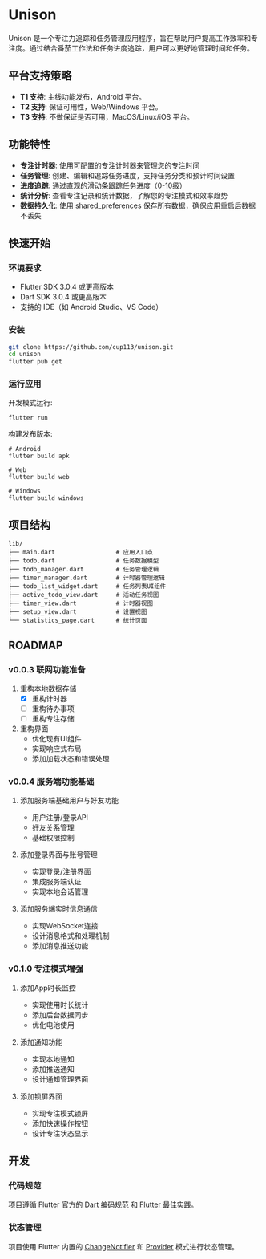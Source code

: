 # Unison

Unison 是一个专注力追踪和任务管理应用程序，旨在帮助用户提高工作效率和专注度。通过结合番茄工作法和任务进度追踪，用户可以更好地管理时间和任务。

## 平台支持策略

- **T1 支持**: 主线功能发布，Android 平台。
- **T2 支持**: 保证可用性，Web/Windows 平台。
- **T3 支持**: 不做保证是否可用，MacOS/Linux/iOS 平台。

## 功能特性

- **专注计时器**: 使用可配置的专注计时器来管理您的专注时间
- **任务管理**: 创建、编辑和追踪任务进度，支持任务分类和预计时间设置
- **进度追踪**: 通过直观的滑动条跟踪任务进度（0-10级）
- **统计分析**: 查看专注记录和统计数据，了解您的专注模式和效率趋势
- **数据持久化**: 使用 shared_preferences 保存所有数据，确保应用重启后数据不丢失

## 快速开始

### 环境要求

- Flutter SDK 3.0.4 或更高版本
- Dart SDK 3.0.4 或更高版本
- 支持的 IDE（如 Android Studio、VS Code）

### 安装

```bash
git clone https://github.com/cup113/unison.git
cd unison
flutter pub get
```

### 运行应用

开发模式运行:
```
flutter run
```

构建发布版本:
```
# Android
flutter build apk

# Web
flutter build web

# Windows
flutter build windows
```

## 项目结构

```
lib/
├── main.dart                 # 应用入口点
├── todo.dart                 # 任务数据模型
├── todo_manager.dart         # 任务管理逻辑
├── timer_manager.dart        # 计时器管理逻辑
├── todo_list_widget.dart     # 任务列表UI组件
├── active_todo_view.dart     # 活动任务视图
├── timer_view.dart           # 计时器视图
├── setup_view.dart           # 设置视图
└── statistics_page.dart      # 统计页面
```

## ROADMAP

### v0.0.3 联网功能准备

1. 重构本地数据存储
   - [x] 重构计时器
   - [ ] 重构待办事项
   - [ ] 重构专注存储

2. 重构界面
   - 优化现有UI组件
   - 实现响应式布局
   - 添加加载状态和错误处理

### v0.0.4 服务端功能基础

1. 添加服务端基础用户与好友功能
   - 用户注册/登录API
   - 好友关系管理
   - 基础权限控制

2. 添加登录界面与账号管理
   - 实现登录/注册界面
   - 集成服务端认证
   - 实现本地会话管理

3. 添加服务端实时信息通信
   - 实现WebSocket连接
   - 设计消息格式和处理机制
   - 添加消息推送功能

### v0.1.0 专注模式增强

1. 添加App时长监控
   - 实现使用时长统计
   - 添加后台数据同步
   - 优化电池使用

2. 添加通知功能
   - 实现本地通知
   - 添加推送通知
   - 设计通知管理界面

3. 添加锁屏界面
   - 实现专注模式锁屏
   - 添加快速操作按钮
   - 设计专注状态显示

## 开发

### 代码规范

项目遵循 Flutter 官方的 [Dart 编码规范](https://dart.dev/guides/language/effective-dart) 和 [Flutter 最佳实践](https://flutter.dev/docs/perf/best-practices)。

### 状态管理

项目使用 Flutter 内置的 [ChangeNotifier](https://api.flutter.dev/flutter/foundation/ChangeNotifier-class.html) 和 [Provider](https://pub.dev/packages/provider) 模式进行状态管理。

